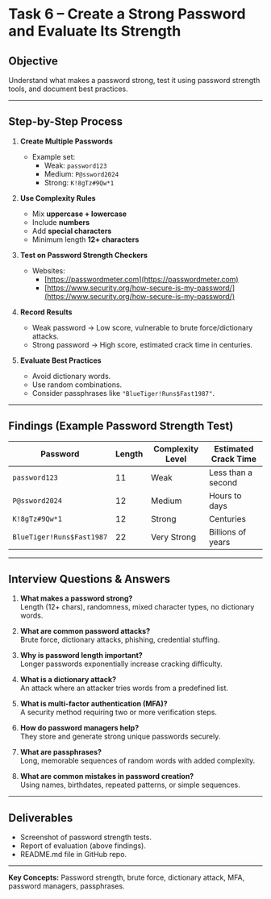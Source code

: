 # Task 6 – Create a Strong Password and Evaluate Its Strength

## Objective
Understand what makes a password strong, test it using password strength tools, and document best practices.

---

## Step-by-Step Process

1. **Create Multiple Passwords**
   - Example set:
     - Weak: `password123`
     - Medium: `P@ssword2024`
     - Strong: `K!8gTz#9Qw*1`

2. **Use Complexity Rules**
   - Mix **uppercase + lowercase**
   - Include **numbers**
   - Add **special characters**
   - Minimum length **12+ characters**

3. **Test on Password Strength Checkers**
   - Websites:  
     - [https://passwordmeter.com](https://passwordmeter.com)  
     - [https://www.security.org/how-secure-is-my-password/](https://www.security.org/how-secure-is-my-password/)

4. **Record Results**
   - Weak password → Low score, vulnerable to brute force/dictionary attacks.
   - Strong password → High score, estimated crack time in centuries.

5. **Evaluate Best Practices**
   - Avoid dictionary words.
   - Use random combinations.
   - Consider passphrases like `"BlueTiger!Runs$Fast1987"`.

---

## Findings (Example Password Strength Test)

| Password            | Length | Complexity Level | Estimated Crack Time |
|---------------------|--------|------------------|----------------------|
| `password123`       | 11     | Weak             | Less than a second   |
| `P@ssword2024`      | 12     | Medium           | Hours to days        |
| `K!8gTz#9Qw*1`      | 12     | Strong           | Centuries            |
| `BlueTiger!Runs$Fast1987` | 22 | Very Strong     | Billions of years    |

---

## Interview Questions & Answers

1. **What makes a password strong?**  
   Length (12+ chars), randomness, mixed character types, no dictionary words.

2. **What are common password attacks?**  
   Brute force, dictionary attacks, phishing, credential stuffing.

3. **Why is password length important?**  
   Longer passwords exponentially increase cracking difficulty.

4. **What is a dictionary attack?**  
   An attack where an attacker tries words from a predefined list.

5. **What is multi-factor authentication (MFA)?**  
   A security method requiring two or more verification steps.

6. **How do password managers help?**  
   They store and generate strong unique passwords securely.

7. **What are passphrases?**  
   Long, memorable sequences of random words with added complexity.

8. **What are common mistakes in password creation?**  
   Using names, birthdates, repeated patterns, or simple sequences.

---

## Deliverables
- Screenshot of password strength tests.
- Report of evaluation (above findings).
- README.md file in GitHub repo.

---

**Key Concepts:** Password strength, brute force, dictionary attack, MFA, password managers, passphrases.
